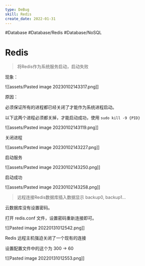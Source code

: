 ```yaml
---
type: DeBug
skill: Redis
create_date: 2022-01-31
---
```


#Database #Database/Redis #Database/NoSQL

# Redis

>  将Redis作为系统服务启动，启动失败

现象：

![[assets/Pasted image 20230102143317.png]]

原因：

必须保证所有的进程都已经关闭了才能作为系统进程启动。

以下这两个进程必须都关掉，才能启动成功，使用 `sudo kill -9 {PID}`

![[assets/Pasted image 20230102143119.png]]

关闭进程

![[assets/Pasted image 20230102143227.png]]

启动服务

![[assets/Pasted image 20230102143250.png]]

启动成功

![[assets/Pasted image 20230102143258.png]]



> 远程连接Redis数据库插入数据显示 backup0, backup1...

云数据库没有设置密码。

打开 redis.conf 文件，设置密码重新连接即可。

![[Pasted image 20220131012542.png]]

Redis 远程主机强迫关闭了一个现有的连接

设置配置文件中的这个为 300 → 60

![[Pasted image 20220131012553.png]]

